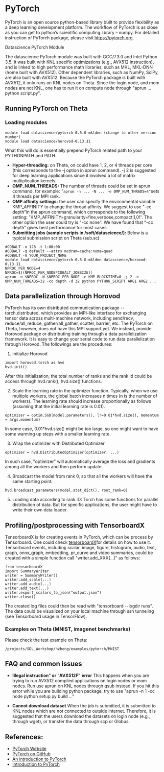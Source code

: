 # PyTorch

PyTorch is an open source python-based library built to provide flexibility as a deep learning development platform. The workflow of PyTorch is as close as you can get to python’s scientific computing library – numpy. For detailed instruction of PyTorch package, please visit <https://pytorch.org>. 

Datascience PyTorch Module

The datascience PyTorch module was built with GCC/7.3.0 and Intel Python 3.5. It was built with KNL specific optimizations (e.g., AVX512 instruction), and is linked to high performance math libraries, such as MKL, MKL-DNN (home built with AVX512). Other dependent libraries, such as NumPy, SciPy, are also built with AVX512. Because the PyTorch package is built with AVX512, it only runs on KNL nodes on Theta. Since the login node, and mom nodes are not KNL, one has to run it on compute node through "aprun ... python script.py".

## Running PyTorch on Theta

### Loading modules
```
module load datascience/pytorch-0.5.0-mkldnn (change to other version number)
module load datascience/horovod-0.13.11
```

What this will do is essentially prepend PyTorch related path to your PYTHONPATH and PATH. 

- **Hyper-threading:** on Theta, on could have 1, 2, or 4 threads per core (this corresponds to the -j option in aprun command). -j 2 is suggested for deep learning applications since it involved a lot of matrix multiplication kernels. 
- **OMP_NUM_THREADS:**  The number of threads could be set in aprun command, for example: "```aprun -n ... -N ... -e OMP_NUM_THRADS=4"```sets 4 threads per MPI rank.
- **OMP affinity settings:** the user can specify the environmental variable KMP_AFFINITY to change the thread affinity. We suggest to use "-cc depth"in the aprun command, which corresponds to the following setting:  "KMP_AFFINITY=granularity=fine,verbose,compact,1,0!". The other option the user could try is "-cc none". We have found that "-cc depth" gives best performance for most cases.
- **Submitting jobs (sample scripts in /soft/datascience/):** Below is a typical submission script on Theta (sub.sc)
```#!/bin/sh
#COBALT -n 128 -t 1:00:00
#COBALT -q default --attrs mcdram=cache:numa=quad
#COBALT -A YOUR_PROJECT_NAME
module load datascience/pytorch-0.5.0-mkldnn datascience/horovod-0.13.11
NPROC_PER_NODE=4
NPROC=$((NPROC_PER_NODE*COBALT_JOBSIZE))
aprun -n $NPROC -N $NPROC_PER_NODE -e KMP_BLOCKTIME=0 -j 2 -e OMP_NUM_THREADS=32 -cc depth -d 32 python PYTHON_SCRIPT ARG1 ARG2 ...
```
## Data parallelization through Horovod

PyTorch has its own distributed communication package -- torch.distributed, which provides an MPI-like interface for exchanging tensor data across multi-machine network, including send/recv, reduce/all_reduce, gather/all_gather, scatter, barrier, etc. The PyTorch on Theta, however, does not have this MPI support yet. We instead, provide Horovod package or distributing training through a data parallelization framework. It is easy to change your serial code to run data parallelization through Horovod. The followings are the procedures: 

1. Initialize Horovod
```
import horovod.torch as hvd
hvd.init()
```
After this initialization, the total number of ranks and the rank id could be access through hvd.rank(), hvd.size() functions.

2. Scale the learning rate in the optimizer function. Typically, when we use multiple workers, the global batch increases n times (n is the number of workers). The learning rate should increase proportionally as follows (assuming that the initial learning rate is 0.01).
```
optimizer = optim.SGD(model.parameters(), lr=0.01*hvd.size(), momentum = args.momentum)
```
In some case, 0.01*hvd.size() might be too large, so one might want to have some warming up steps with a smaller learning rate.

3. Wrap the optimizer with Distributed Optimizer
```
optimizer = hvd.DistributedOptimizer(optimizer, ...)
```
In such case, "optimizer" will automatically average the loss and gradients among all the workers and then perform update.

4. Broadcast the model from rank 0, so that all the workers will have the same starting point.
```
hvd.broadcast_parameters(model.stat_dict(), root_rank=0)
```
5. Loading data according to rank ID: Torch has some functions for parallel distribution of data. But for specific applications, the user might have to write their own data loader.

## Profiling/postprocessing with TensorboardX

TensorboardX is for creating events in PyTorch, which can be process by Tensorboard. One could check [tensorboardX](https://github.com/lanpa/tensorboardX)for details on how to use it. Tensorboard events, including scalar, image, figure, histogram, audio, text, graph, onnx_graph, embedding, pr_curve and video summaries, could be created with a simple function call "writer.add_XXX(...)" as follows: 
```
from tensorboardX 
import SummaryWriter
writer = SummaryWriter() 
writer.add_scale(...) 
writer.add_audio(...) 
writer.add_text(...) 
writer.export_scalars_to_json("output.json")
writer.close()
```
The created log files could then be read with "tensorboard --logdir runs". The data could be visualized on your local machine through ssh tunneling (see Tensorboard usage in TensorFlow).

### Examples on Theta (MNIST, imagenet benchmarks)

Please check the test example on Theta:
```
/projects/SDL_Workshop/hzheng/examples/pytorch/MNIST
```
## FAQ and common issues

- **Illegal instruction" or "AVX512F" error**
This happens when you are trying to run AVX512 compiled applications on login nodes or mom nodes. Run use aprun on KNL nodes through qsub instead. If you hit this error while you are building python package, try to use "aprun -n 1 -cc node python setup.py build ..."

- **Cannot download dataset**
When the job is submitted, it is submitted to KNL nodes which are not connected to outside internet. Therefore, it is suggested that the users download the datasets on login node (e.g., through wget), or transfer the data through scp or Globus. 

## References: 

- [PyTorch Website](https://pytorch.org)
- [PyTorch on GitHub](https://github.com/pytorch/pytorch)
- [An introduction to PyTorch](https://www.analyticsvidhya.com/blog/2018/02/pytorch-tutorial)
- [Introduction to PyTorch](https://link.springer.com/chapter/10.1007/978-1-4842-2766-4_12)

